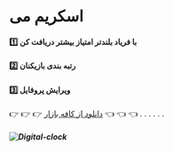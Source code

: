 # اسکریم می
#### :one: با فریاد بلندتر امتیاز بیشتر دریافت کن
#### :two:  رتبه بندی بازیکنان
#### :three: ویرایش پروفایل



:point_right: :point_right: :point_right: [دانلود از کافه بازار](https://cafebazaar.ir/app/ir.at.screamme) :point_left: :point_left: :point_left:
.
.
.
.
.
.

##### ![Digital-clock](https://raw.githubusercontent.com/alitabatabaei1381/scream/master/ScreenShot/Untitled-1.jpg)


